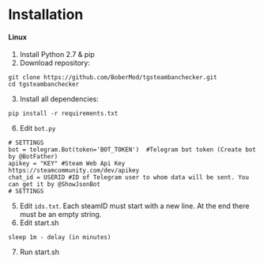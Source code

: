# Installation
#### Linux
1. Install Python 2.7 & pip
2. Download repository:
```
git clone https://github.com/BoberMod/tgsteambanchecker.git
cd tgsteambanchecker
```
3. Install all dependencies:
```
pip install -r requirements.txt
```
6. Edit ```bot.py```
```
# SETTINGS
bot = telegram.Bot(token='BOT_TOKEN')  #Telegram bot token (Create bot by @BotFather)
apikey = "KEY" #Steam Web Api Key https://steamcommunity.com/dev/apikey
chat_id = USERID #ID of Telegram user to whom data will be sent. You can get it by @ShowJsonBot 
# SETTINGS
```
5. Edit ```ids.txt```.
Each steamID must start with a new line. 
At the end there must be an empty string.
6. Edit start.sh
```
sleep 1m - delay (in minutes)
```
7. Run start.sh


